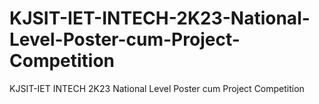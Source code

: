 # KJSIT-IET-INTECH-2K23-National-Level-Poster-cum-Project-Competition
KJSIT-IET INTECH 2K23 National Level Poster cum Project Competition
